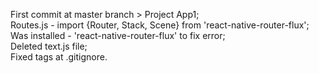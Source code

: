 First commit at master branch > Project App1;<br/>
Routes.js - import {Router, Stack, Scene} from 'react-native-router-flux';<br/>
Was installed - 'react-native-router-flux' to fix error;<br/>
Deleted text.js file;<br/>
Fixed tags at .gitignore.